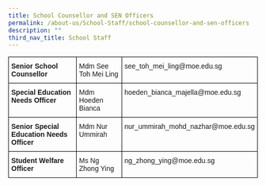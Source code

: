 ```yaml
---
title: School Counsellor and SEN Officers
permalink: /about-us/School-Staff/school-counsellor-and-sen-officers
description: ""
third_nav_title: School Staff
---
```

<style type="text/css">
.tg  {border-collapse:collapse;border-spacing:0;}
.tg td{border-color:black;border-style:solid;border-width:1px;font-family:Arial, sans-serif;font-size:14px;
  overflow:hidden;padding:10px 5px;word-break:normal;}
.tg th{border-color:black;border-style:solid;border-width:1px;font-family:Arial, sans-serif;font-size:14px;
  font-weight:normal;overflow:hidden;padding:10px 5px;word-break:normal;}
.tg .tg-1wig{font-weight:bold;text-align:left;vertical-align:top}
.tg .tg-0lax{text-align:left;vertical-align:top}
</style>
<table class="tg">
<thead>
  <tr>
    <th class="tg-1wig">Senior School Counsellor</th>
    <th class="tg-0lax">Mdm See Toh Mei Ling </th>
    <th class="tg-0lax">see_toh_mei_ling@moe.edu.sg</th>
  </tr>
</thead>
<tbody>
  <tr>
    <td class="tg-1wig">Special Education Needs Officer</td>
    <td class="tg-0lax">Mdm Hoeden Bianca</td>
    <td class="tg-0lax">hoeden_bianca_majella@moe.edu.sg</td>
  </tr>
  <tr>
    <td class="tg-1wig">Senior Special Education Needs Officer</td>
    <td class="tg-0lax">Mdm Nur Ummirah</td>
    <td class="tg-0lax">nur_ummirah_mohd_nazhar@moe.edu.sg</td>
  </tr>
  <tr>
    <td class="tg-1wig">Student Welfare Officer</td>
    <td class="tg-0lax">Ms Ng Zhong Ying</td>
    <td class="tg-0lax">ng_zhong_ying@moe.edu.sg</td>
  </tr>
</tbody>
</table>